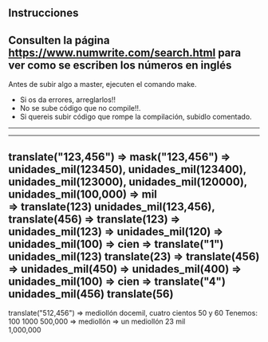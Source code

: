 Instrucciones
-----------------
Consulten la página https://www.numwrite.com/search.html para ver como se escriben los números en inglés
-----------------
Antes de subir algo a master, ejecuten el comando make.
- Si os da errores, arreglarlos!!
- No se sube código que no compile!!.
- Si quereis subir código que rompe la compilación, subidlo comentado. 
-----------------

---------------------------------------------------------------------------------
translate("123,456")
    => mask("123,456") => 
        unidades_mil(123450), unidades_mil(123400), unidades_mil(123000), unidades_mil(120000), unidades_mil(100,000) => mil                   
    => translate(123) unidades_mil(123,456), translate(456)
    => translate(123) 
        => unidades_mil(123) => unidades_mil(120) => unidades_mil(100) => cien
        => translate("1") unidades_mil(123) translate(23)
    => translate(456)
        => unidades_mil(450) => unidades_mil(400) => unidades_mil(100) => cien
        => translate("4") unidades_mil(456) translate(56)
---------------------------------------------------------------------------------
translate("512,456") => mediollón docemil, cuatro cientos 50 y 60
Tenemos:
100
1000
500,000 => mediollón => un mediollón 23 mil  
1,000,000